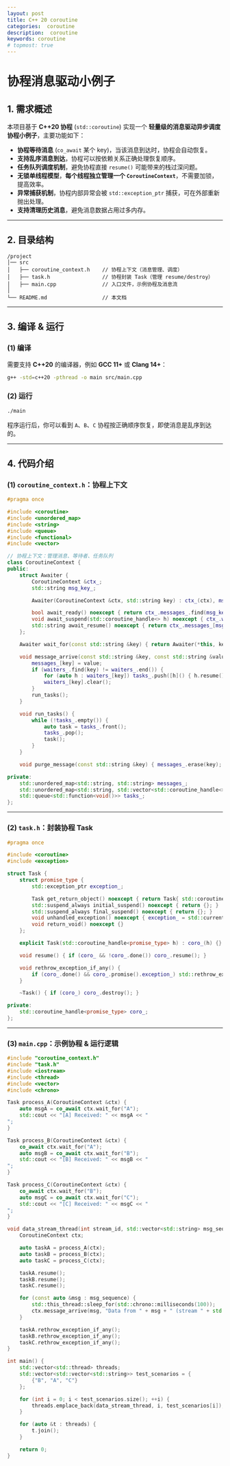 ```yaml
---
layout: post
title: C++ 20 coroutine
categories:  coroutine
description:  coroutine
keywords: coroutine
# topmost: true
--- 
```


# **协程消息驱动小例子**

## **1. 需求概述**
本项目基于 **C++20 协程** (`std::coroutine`) 实现一个 **轻量级的消息驱动异步调度协程小例子**，主要功能如下：
- **协程等待消息** (`co_await` 某个 key)，当该消息到达时，协程会自动恢复。
- **支持乱序消息到达**，协程可以按依赖关系正确处理恢复顺序。
- **任务队列调度机制**，避免协程直接 `resume()` 可能带来的栈过深问题。
- **无锁单线程模型**，**每个线程独立管理一个 `CoroutineContext`**，不需要加锁，提高效率。
- **异常捕获机制**，协程内部异常会被 `std::exception_ptr` 捕获，可在外部重新抛出处理。
- **支持清理历史消息**，避免消息数据占用过多内存。

---

## **2. 目录结构**
```
/project
│── src
│   ├── coroutine_context.h    // 协程上下文（消息管理、调度）
│   ├── task.h                 // 协程封装 Task（管理 resume/destroy）
│   ├── main.cpp               // 入口文件，示例协程及消息流
│
└── README.md                  // 本文档
```

---

## **3. 编译 & 运行**
### **(1) 编译**
需要支持 **C++20** 的编译器，例如 **GCC 11+** 或 **Clang 14+**：
```sh
g++ -std=c++20 -pthread -o main src/main.cpp
```

### **(2) 运行**
```sh
./main
```
程序运行后，你可以看到 `A`、`B`、`C` 协程按正确顺序恢复，即使消息是乱序到达的。

---

## **4. 代码介绍**
### **(1) `coroutine_context.h`：协程上下文**
```cpp
#pragma once

#include <coroutine>
#include <unordered_map>
#include <string>
#include <queue>
#include <functional>
#include <vector>

// 协程上下文：管理消息、等待者、任务队列
class CoroutineContext {
public:
    struct Awaiter {
        CoroutineContext &ctx_;
        std::string msg_key_;

        Awaiter(CoroutineContext &ctx, std::string key) : ctx_(ctx), msg_key_(std::move(key)) {}

        bool await_ready() noexcept { return ctx_.messages_.find(msg_key_) != ctx_.messages_.end(); }
        void await_suspend(std::coroutine_handle<> h) noexcept { ctx_.waiters_[msg_key_].push_back(h); }
        std::string await_resume() noexcept { return ctx_.messages_[msg_key_]; }
    };

    Awaiter wait_for(const std::string &key) { return Awaiter(*this, key); }

    void message_arrive(const std::string &key, const std::string &value) {
        messages_[key] = value;
        if (waiters_.find(key) != waiters_.end()) {
            for (auto h : waiters_[key]) tasks_.push([h]() { h.resume(); });
            waiters_[key].clear();
        }
        run_tasks();
    }

    void run_tasks() {
        while (!tasks_.empty()) {
            auto task = tasks_.front();
            tasks_.pop();
            task();
        }
    }

    void purge_message(const std::string &key) { messages_.erase(key); }

private:
    std::unordered_map<std::string, std::string> messages_;
    std::unordered_map<std::string, std::vector<std::coroutine_handle<>>> waiters_;
    std::queue<std::function<void()>> tasks_;
};
```

---

### **(2) `task.h`：封装协程 Task**
```cpp
#pragma once

#include <coroutine>
#include <exception>

struct Task {
    struct promise_type {
        std::exception_ptr exception_;

        Task get_return_object() noexcept { return Task{ std::coroutine_handle<promise_type>::from_promise(*this) }; }
        std::suspend_always initial_suspend() noexcept { return {}; }
        std::suspend_always final_suspend() noexcept { return {}; }
        void unhandled_exception() noexcept { exception_ = std::current_exception(); }
        void return_void() noexcept {}
    };

    explicit Task(std::coroutine_handle<promise_type> h) : coro_(h) {}

    void resume() { if (coro_ && !coro_.done()) coro_.resume(); }

    void rethrow_exception_if_any() {
        if (coro_.done() && coro_.promise().exception_) std::rethrow_exception(coro_.promise().exception_);
    }

    ~Task() { if (coro_) coro_.destroy(); }

private:
    std::coroutine_handle<promise_type> coro_;
};
```

---

### **(3) `main.cpp`：示例协程 & 运行逻辑**
```cpp
#include "coroutine_context.h"
#include "task.h"
#include <iostream>
#include <thread>
#include <vector>
#include <chrono>

Task process_A(CoroutineContext &ctx) {
    auto msgA = co_await ctx.wait_for("A");
    std::cout << "[A] Received: " << msgA << "
";
}

Task process_B(CoroutineContext &ctx) {
    co_await ctx.wait_for("A");
    auto msgB = co_await ctx.wait_for("B");
    std::cout << "[B] Received: " << msgB << "
";
}

Task process_C(CoroutineContext &ctx) {
    co_await ctx.wait_for("B");
    auto msgC = co_await ctx.wait_for("C");
    std::cout << "[C] Received: " << msgC << "
";
}

void data_stream_thread(int stream_id, std::vector<std::string> msg_sequence) {
    CoroutineContext ctx;

    auto taskA = process_A(ctx);
    auto taskB = process_B(ctx);
    auto taskC = process_C(ctx);

    taskA.resume();
    taskB.resume();
    taskC.resume();

    for (const auto &msg : msg_sequence) {
        std::this_thread::sleep_for(std::chrono::milliseconds(100));
        ctx.message_arrive(msg, "Data from " + msg + " (stream " + std::to_string(stream_id) + ")");
    }

    taskA.rethrow_exception_if_any();
    taskB.rethrow_exception_if_any();
    taskC.rethrow_exception_if_any();
}

int main() {
    std::vector<std::thread> threads;
    std::vector<std::vector<std::string>> test_scenarios = {
        {"B", "A", "C"}
    };

    for (int i = 0; i < test_scenarios.size(); ++i) {
        threads.emplace_back(data_stream_thread, i, test_scenarios[i]);
    }

    for (auto &t : threads) {
        t.join();
    }

    return 0;
}
```

